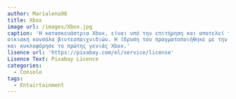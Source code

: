 ```yaml
---
author: Marialena98
title: Xbox
image url: /images/Xbox.jpg
caption: 'Η κατασκευάστρια Xbox, είναι υπό την επιτήρηση και αποτελεί τμήμα της Microsoft και κατασκευάζει, αναπτύσσει και παράγει την δική της
οικιακή κονσόλα βιντεοπαιχνιδιών. Η ίδρυση του πραγματοποιήθηκε με την κυκλοφορία της πρώτης της προσπάθειας, τον Νοέμβριο του 2001 όταν
και κυκλοφόρησε το πρώτης γενιάς Xbox.'
lisence url: 'https://pixabay.com/el/service/license'
Lisence Text: Pixabay Licence
categories:
  - Console
tags:
  - Entairtainment
---
```


